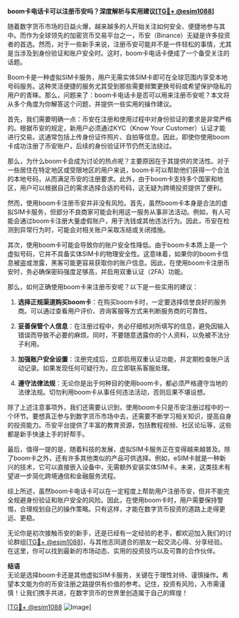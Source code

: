 **boom卡电话卡可以注册币安吗？深度解析与实用建议[[TG💪+ @esim1088](https://t.me/s/esim1088)]**

随着数字货币市场的日益火爆，越来越多的人开始关注如何安全、便捷地参与其中。而作为全球领先的加密货币交易平台之一，币安（Binance）无疑是许多投资者的首选。然而，对于一些新手来说，注册币安可能并不是一件轻松的事情，尤其是当涉及到身份验证和账户安全时。这时，boom卡电话卡便成了一个备受关注的话题。

Boom卡是一种虚拟SIM卡服务，用户无需实体SIM卡即可在全球范围内享受本地号码服务。这种灵活便捷的服务尤其受到那些需要频繁更换号码或希望保护隐私的用户的青睐。那么，问题来了：boom卡电话卡是否可以用来注册币安呢？本文将从多个角度为你解答这个问题，并提供一些实用的操作建议。

首先，我们需要明确一点：币安在注册和使用过程中对身份验证的要求是非常严格的。根据币安的规定，新用户必须通过KYC（Know Your Customer）认证才能进行交易。这通常包括上传身份证件照片、自拍等信息。因此，即使你使用boom卡成功注册了币安账户，后续的身份验证环节仍然无法绕过。

那么，为什么boom卡会成为讨论的热点呢？主要原因在于其提供的灵活性。对于一些居住在特定地区或受限地区的用户来说，boom卡可以帮助他们获得一个合法的本地号码，从而满足币安的注册要求。此外，由于boom卡支持多个国家和地区，用户可以根据自己的需求选择合适的号码，这无疑为跨境投资提供了便利。

然而，使用boom卡注册币安并非没有风险。首先，虽然boom卡本身是合法的虚拟SIM卡服务，但部分不良商家可能会利用这一服务从事非法活动。例如，有人可能会通过boom卡注册大量虚假账户，用于洗钱或其他违法行为。因此，币安在检测到异常行为时，可能会对相关账户采取冻结或关闭措施。

其次，使用boom卡可能会导致你的账户安全性降低。由于boom卡本质上是一个虚拟号码，它并不具备实体SIM卡的物理安全性。这意味着，如果你的boom卡信息被盗或泄露，黑客可能更容易获取你的账户信息。因此，在使用boom卡注册币安时，务必确保密码强度足够高，并启用双重认证（2FA）功能。

那么，如何正确使用boom卡来注册币安呢？以下是一些实用的建议：

1. **选择正规渠道购买boom卡**：在购买boom卡时，一定要选择信誉良好的服务商。可以通过查看用户评价、咨询客服等方式来判断服务商的可靠性。

2. **妥善保管个人信息**：在注册过程中，务必仔细核对所填写的信息，避免因输入错误而导致不必要的麻烦。同时，不要随意透露你的个人资料，以免被不法分子利用。

3. **加强账户安全设置**：注册完成后，立即启用双重认证功能，并定期检查账户活动记录。如果发现任何可疑行为，应立即联系客服处理。

4. **遵守法律法规**：无论你是出于何种目的使用boom卡，都必须严格遵守当地的法律法规。切勿利用boom卡从事任何违法活动，否则后果不堪设想。

除了上述注意事项外，我们还需要认识到，使用boom卡只是币安注册过程中的一个环节。要想真正参与到数字货币市场中去，还需要不断学习相关知识，提高自身的投资能力。币安平台提供了丰富的教育资源，包括教程视频、社区论坛等，这些都是新手快速上手的好帮手。

最后，值得一提的是，随着科技的发展，虚拟SIM卡服务正在变得越来越普及。除了boom卡之外，还有许多其他类似的产品可供选择。例如，eSIM卡就是一种新兴的技术，它可以直接嵌入设备中，无需额外安装实体SIM卡。未来，这类技术有望进一步简化跨境通信和金融服务流程。

综上所述，虽然boom卡电话卡可以在一定程度上帮助用户注册币安，但并不能完全规避身份验证和账户安全的风险。因此，在使用boom卡时，用户需要保持警惕，合理规划自己的操作策略。只有这样，才能在数字货币投资的道路上走得更远、更稳。

无论你是初次接触币安的新手，还是已经有一定经验的老手，都欢迎加入我们的讨论群组[[TG💪+ @esim1088](https://t.me/s/esim1088)]，与其他志同道合的朋友一起交流心得、分享经验。在这里，你可以找到最新的市场动态、实用的投资技巧以及可靠的合作伙伴。

**结语**  
无论是选择boom卡还是其他虚拟SIM卡服务，关键在于理性对待、谨慎操作。希望本文能为你的币安注册之路提供有价值的参考。记住，投资有风险，入市需谨慎！让我们携手共进，在数字货币的世界里创造属于自己的辉煌！

[[TG💪+ @esim1088](https://t.me/s/esim1088) ![Image](https://i.postimg.cc/4NQfJmqS/Snipaste-2025-05-13-00-14-12.png)]